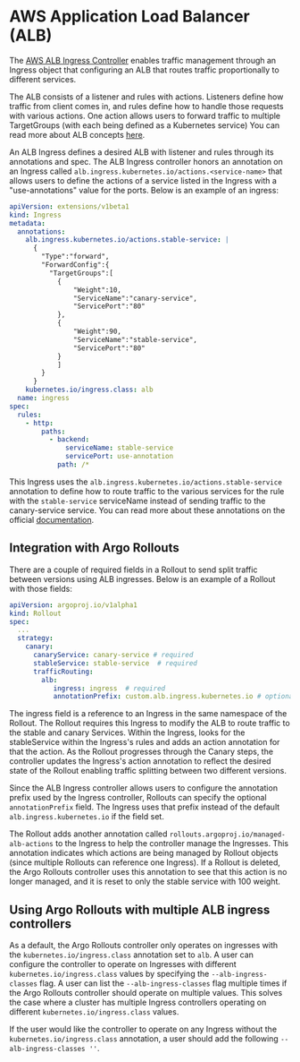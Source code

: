 # AWS Application Load Balancer (ALB)

The [AWS ALB Ingress Controller](https://kubernetes-sigs.github.io/aws-alb-ingress-controller/) enables traffic management through an Ingress object that configuring an ALB that routes traffic proportionally to different services. 

The ALB consists of a listener and rules with actions. Listeners define how traffic from client comes in, and rules define how to handle those requests with various actions. One action allows users to forward traffic to multiple TargetGroups (with each being defined as a Kubernetes service) You can read more about ALB concepts [here](https://docs.aws.amazon.com/elasticloadbalancing/latest/application/introduction.html).

An ALB Ingress defines a desired ALB with listener and rules through its annotations and spec. The ALB Ingress controller honors an annotation on an Ingress called `alb.ingress.kubernetes.io/actions.<service-name>` that allows users to define the actions of a service listed in the Ingress with a "use-annotations" value for the ports. Below is an example of an ingress:

```yaml
apiVersion: extensions/v1beta1
kind: Ingress
metadata:
  annotations:
    alb.ingress.kubernetes.io/actions.stable-service: |
      { 
        "Type":"forward",
        "ForwardConfig":{ 
          "TargetGroups":[ 
            { 
                "Weight":10,
                "ServiceName":"canary-service",
                "ServicePort":"80"
            },
            { 
                "Weight":90,
                "ServiceName":"stable-service",
                "ServicePort":"80"
            }
            ]
        }
      }
    kubernetes.io/ingress.class: alb
  name: ingress
spec:
  rules:
    - http:
        paths:
          - backend:
              serviceName: stable-service
              servicePort: use-annotation
            path: /*
```
This Ingress uses the `alb.ingress.kubernetes.io/actions.stable-service` annotation to define how to route traffic to the various services for the rule with the `stable-service` serviceName instead of sending traffic to the canary-service service. You can read more about these annotations on the official [documentation](https://kubernetes-sigs.github.io/aws-alb-ingress-controller/guide/ingress/annotation/#actions).

## Integration with Argo Rollouts
There are a couple of required fields in a Rollout to send split traffic between versions using ALB ingresses. Below is an example of a Rollout with those fields:

```yaml
apiVersion: argoproj.io/v1alpha1
kind: Rollout
spec:
  ...
  strategy:
    canary:
      canaryService: canary-service # required
      stableService: stable-service  # required
      trafficRouting:
        alb:
           ingress: ingress  # required
           annotationPrefix: custom.alb.ingress.kubernetes.io # optional
```

The ingress field is a reference to an Ingress in the same namespace of the Rollout. The Rollout requires this Ingress to modify the ALB to route traffic to the stable and canary Services. Within the Ingress, looks for the stableService within the Ingress's rules and adds an action annotation for that the action. As the Rollout progresses through the Canary steps, the controller updates the Ingress's action annotation to reflect the desired state of the Rollout enabling traffic splitting between two different versions.

Since the ALB Ingress controller allows users to configure the annotation prefix used by the Ingress controller, Rollouts can specify the optional `annotationPrefix` field. The Ingress uses that prefix instead of the default `alb.ingress.kubernetes.io` if the field set.

The Rollout adds another annotation called `rollouts.argoproj.io/managed-alb-actions` to the Ingress to help the controller manage the Ingresses. This annotation indicates which actions are being managed by Rollout objects (since multiple Rollouts can reference one Ingress). If a Rollout is deleted, the Argo Rollouts controller uses this annotation to see that this action is no longer managed, and it is reset to only the stable service with 100 weight.

## Using Argo Rollouts with multiple ALB ingress controllers
As a default, the Argo Rollouts controller only operates on ingresses with the `kubernetes.io/ingress.class` annotation set to `alb`. A user can configure the controller to operate on Ingresses with different `kubernetes.io/ingress.class` values by specifying the `--alb-ingress-classes` flag. A user can list the `--alb-ingress-classes` flag multiple times if the Argo Rollouts controller should operate on multiple values. This solves the case where a cluster has multiple Ingress controllers operating on different `kubernetes.io/ingress.class` values.

If the user would like the controller to operate on any Ingress without the `kubernetes.io/ingress.class` annotation, a user should add the following `--alb-ingress-classes ''`.